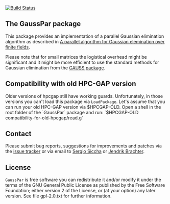 [![Build Status](https://github.com/lbfm-rwth/GaussPar/workflows/CI/badge.svg?branch=master)](https://github.com/lbfm-rwth/GaussPar/actions?query=workflow%3ACI+branch%3Amaster)
## The GaussPar package
This package provides an implementation of a parallel Gaussian elimination algorithm as described in
[A parallel algorithm for Gaussian elemination over finite fields](https://arxiv.org/abs/1806.04211).

Please note that for small matrices the logistical overhead might be
significant and it might be more efficient to use the standard methods for
Gaussian elimination from the [GAUSS package](https://www.gap-system.org/Packages/gauss.html).

## Compatibility with old HPC-GAP version
Older versions of hpcgap still have working guards. Unfortunately, in those
versions you can't load this package via `LoadPackage`.
Let's assume that you can run your old HPC-GAP version via $HPCGAP-OLD.
Open a shell in the root folder of the `GaussPar` package and run:
`$HPCGAP-OLD compatibility-for-old-hpcgap/read.g`

## Contact
Please submit bug reports, suggestions for improvements and patches via
the [issue tracker](https://github.com/lbfm-rwth/GaussPar/issues)
or via email to
[Sergio Siccha](mailto:siccha@mathematik.uni-kl.de)
or
[Jendrik Brachter](mailto:brachter@cs.uni-kl.de).

## License
`GaussPar` is free software you can redistribute it and/or modify it
under the terms of the GNU General Public License as published by the Free
Software Foundation; either version 2 of the License, or (at your option) any
later version.
See file gpl-2.0.txt for further information.
